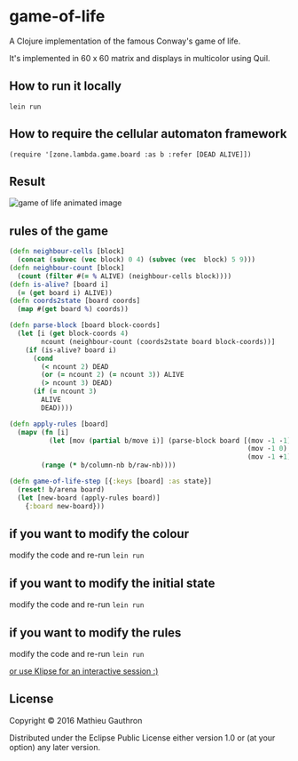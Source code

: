 # game-of-life

A Clojure implementation of the famous Conway's game of life.

It's implemented in 60 x 60 matrix and displays in multicolor using Quil.

## How to run it locally

    lein run
    
## How to require the cellular automaton framework

    (require '[zone.lambda.game.board :as b :refer [DEAD ALIVE]])

## Result

![game of life animated image](https://raw.githubusercontent.com/matlux/game-of-life/master/docs/images/game-of-life.gif)

## rules of the game

```clojure
(defn neighbour-cells [block]
  (concat (subvec (vec block) 0 4) (subvec (vec  block) 5 9)))
(defn neighbour-count [block]
  (count (filter #(= % ALIVE) (neighbour-cells block))))
(defn is-alive? [board i]
  (= (get board i) ALIVE))
(defn coords2state [board coords]
  (map #(get board %) coords))

(defn parse-block [board block-coords]
  (let [i (get block-coords 4)
        ncount (neighbour-count (coords2state board block-coords))]
    (if (is-alive? board i)
      (cond
        (< ncount 2) DEAD
        (or (= ncount 2) (= ncount 3)) ALIVE
        (> ncount 3) DEAD)
      (if (= ncount 3)
        ALIVE
        DEAD))))

(defn apply-rules [board]
  (mapv (fn [i]
          (let [mov (partial b/move i)] (parse-block board [(mov -1 -1) (mov 0 -1) (mov +1 -1)
                                                            (mov -1 0) i           (mov +1 0)
                                                            (mov -1 +1) (mov 0 +1) (mov +1 +1)])))
        (range (* b/column-nb b/raw-nb))))

(defn game-of-life-step [{:keys [board] :as state}]
  (reset! b/arena board)
  (let [new-board (apply-rules board)]
    {:board new-board}))
```

## if you want to modify the colour

modify the code and re-run `lein run`

## if you want to modify the initial state

modify the code and re-run `lein run`

## if you want to modify the rules

modify the code and re-run `lein run`

[or use Klipse for an interactive session :)](http://matlux.github.io/game-of-life)

## License

Copyright © 2016 Mathieu Gauthron

Distributed under the Eclipse Public License either version 1.0 or (at
your option) any later version.

